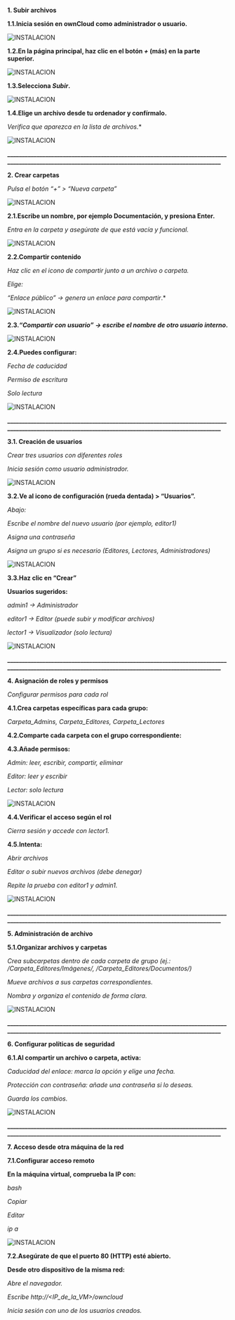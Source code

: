 **1. Subir archivos**

**1.1.Inicia sesión en ownCloud como administrador o usuario.**

![INSTALACION](FOTOS01.png)

**1.2.En la página principal, haz clic en el botón *+* (más) en la parte superior.**

![INSTALACION](FOTOS02.png)

**1.3.Selecciona *Subir*.**

![INSTALACION](FOTOS03.png)

**1.4.Elige un archivo desde tu ordenador y confírmalo.**

*Verifica que aparezca en la lista de archivos.**

![INSTALACION](FOTOS04.png)

**____________________________________________________________________________________________________________________________________________________**


**2. Crear carpetas**

*Pulsa el botón “+” > “Nueva carpeta”*

![INSTALACION](FOTOS05.png)

**2.1.Escribe un nombre, por ejemplo Documentación, y presiona Enter.**

*Entra en la carpeta y asegúrate de que está vacía y funcional.*

![INSTALACION](FOTOS06.png)

**2.2.Compartir contenido**

*Haz clic en el icono de compartir junto a un archivo o carpeta.*

*Elige:*

*“Enlace público” → genera un enlace para compartir*.*

![INSTALACION](FOTOS07.png)

**2.3.*“Compartir con usuario” → escribe el nombre de otro usuario interno*.**

![INSTALACION](FOTOS08.png)

**2.4.Puedes configurar:**

*Fecha de caducidad*

*Permiso de escritura*

*Solo lectura*

![INSTALACION](FOTOS09.png)

**____________________________________________________________________________________________________________________________________________________**


**3.1. Creación de usuarios**

*Crear tres usuarios con diferentes roles*

*Inicia sesión como usuario administrador.*

![INSTALACION](FOTOS10.png)

**3.2.Ve al icono de configuración (rueda dentada) > “Usuarios”.**

*Abajo:*

*Escribe el nombre del nuevo usuario (por ejemplo, editor1)*

*Asigna una contraseña*

*Asigna un grupo si es necesario (Editores, Lectores, Administradores)*

![INSTALACION](FOTOS11.png)

**3.3.Haz clic en “Crear”**

**Usuarios sugeridos:**

*admin1 → Administrador*

*editor1 → Editor (puede subir y modificar archivos)*

*lector1 → Visualizador (solo lectura)*

![INSTALACION](FOTOS12.png)

**____________________________________________________________________________________________________________________________________________________**


**4. Asignación de roles y permisos**

*Configurar permisos para cada rol*

**4.1.Crea carpetas específicas para cada grupo:**

*Carpeta_Admins, Carpeta_Editores, Carpeta_Lectores*

**4.2.Comparte cada carpeta con el grupo correspondiente:**

**4.3.Añade permisos:**

*Admin: leer, escribir, compartir, eliminar*

*Editor: leer y escribir*

*Lector: solo lectura*

![INSTALACION](FOTOS13.png)


**4.4.Verificar el acceso según el rol**

*Cierra sesión y accede con lector1.*

**4.5.Intenta:**

*Abrir archivos* 

*Editar o subir nuevos archivos (debe denegar)*

*Repite la prueba con editor1 y admin1.*

![INSTALACION](FOTOS14.png)

**____________________________________________________________________________________________________________________________________________________**


**5. Administración de archivo**

**5.1.Organizar archivos y carpetas**

*Crea subcarpetas dentro de cada carpeta de grupo (ej.: /Carpeta_Editores/Imágenes/, /Carpeta_Editores/Documentos/)*

*Mueve archivos a sus carpetas correspondientes.*

*Nombra y organiza el contenido de forma clara.*

![INSTALACION](FOTOS15.png)

**____________________________________________________________________________________________________________________________________________________**


**6. Configurar políticas de seguridad**

**6.1.Al compartir un archivo o carpeta, activa:**

*Caducidad del enlace: marca la opción y elige una fecha.*

*Protección con contraseña: añade una contraseña si lo deseas.*

*Guarda los cambios.*

![INSTALACION](FOTOS16.png)

**____________________________________________________________________________________________________________________________________________________**


**7. Acceso desde otra máquina de la red**
  
**7.1.Configurar acceso remoto**

**En la máquina virtual, comprueba la IP con:**

*bash*

*Copiar*

*Editar*

*ip a*

![INSTALACION](FOTOS17.png)

**7.2.Asegúrate de que el puerto 80 (HTTP) esté abierto.**

**Desde otro dispositivo de la misma red:**

*Abre el navegador.*

*Escribe http://<IP_de_la_VM>/owncloud*

*Inicia sesión con uno de los usuarios creados.*
